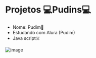 # Projetos 💻Pudins💻
- Nome: Pudim🤍
- Estudando com Alura (Pudim)
- Java script☠️

![image](https://github.com/Receita-de-Pudim/Projetos-Pudins-/assets/170129267/d99a6aed-5035-40e4-a940-70821c0140d9)
